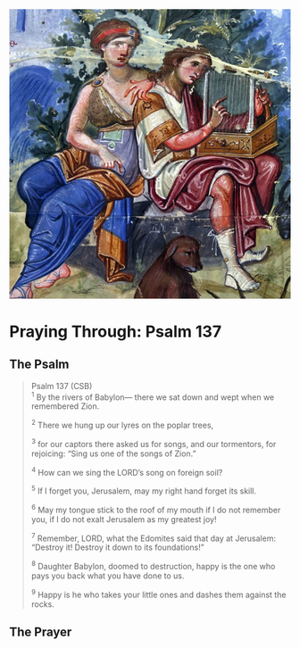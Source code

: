 <img class="intro-right" src="art-paris-psalter.jpg">

<style>
  li {list-style-type: none;}
  p + ul {
    margin-top: -18px;
}
</style>

# Praying Through: Psalm 137

## The Psalm

>Psalm 137 (CSB)  
><sup>1</sup> By the rivers of Babylon— there we sat down and wept when we remembered Zion. 
>
><sup>2</sup> There we hung up our lyres on the poplar trees, 
>
><sup>3</sup> for our captors there asked us for songs, and our tormentors, for rejoicing: “Sing us one of the songs of Zion.” 
>
><sup>4</sup> How can we sing the LORD’s song on foreign soil? 
>
><sup>5</sup> If I forget you, Jerusalem, may my right hand forget its skill. 
>
><sup>6</sup> May my tongue stick to the roof of my mouth if I do not remember you, if I do not exalt Jerusalem as my greatest joy! 
>
><sup>7</sup> Remember, LORD, what the Edomites said that day at Jerusalem: “Destroy it! Destroy it down to its foundations!” 
>
><sup>8</sup> Daughter Babylon, doomed to destruction, happy is the one who pays you back what you have done to us. 
>
><sup>9</sup> Happy is he who takes your little ones and dashes them against the rocks.

## The Prayer

<div style="font-variant: small-caps;">

</div>
